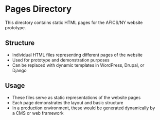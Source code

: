 # Pages Directory

This directory contains static HTML pages for the AFICS/NY website prototype.

## Structure
- Individual HTML files representing different pages of the website
- Used for prototype and demonstration purposes
- Can be replaced with dynamic templates in WordPress, Drupal, or Django

## Usage
- These files serve as static representations of the website pages
- Each page demonstrates the layout and basic structure
- In a production environment, these would be generated dynamically by a CMS or web framework
